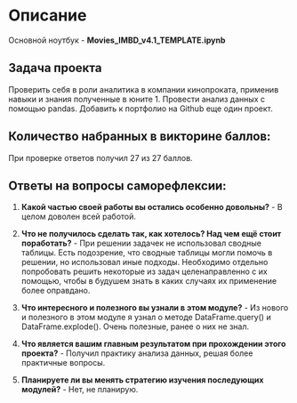 # Описание

Основной ноутбук - **Movies_IMBD_v4.1_TEMPLATE.ipynb**

## Задача проекта
Проверить себя в роли аналитика в компании кинопроката, применив навыки и знания полученные в юните 1.
Провести анализ данных с помощью pandas. Добавить к портфолио на Github еще один проект.

## Количество набранных в викторине баллов:
При проверке ответов получил 27 из 27 баллов. 

## Ответы на вопросы саморефлексии:
1. **Какой частью своей работы вы остались особенно довольны?**  - В целом доволен всей работой.

2. **Что не получилось сделать так, как хотелось? Над чем ещё стоит поработать?** - При решении задачек не использовал сводные таблицы. Есть подозрение, что сводные таблицы могли помочь в решении, но использовал иные подходы. Необходимо отдельно попробовать решить некоторые из задач целенаправленно с их помощью, чтобы в будушем знать в каких случаях их применение более оправдано.

3. **Что интересного и полезного вы узнали в этом модуле?**  - Из нового и полезного в этом модуле я узнал о методе DataFrame.query() и DataFrame.explode(). Очень полезные, ранее о них не знал.

4. **Что является вашим главным результатом при прохождении этого проекта?**  - Получил практику анализа данных, решая более практичные вопросы.

5. **Планируете ли вы менять стратегию изучения последующих модулей?**  - Нет, не планирую.
